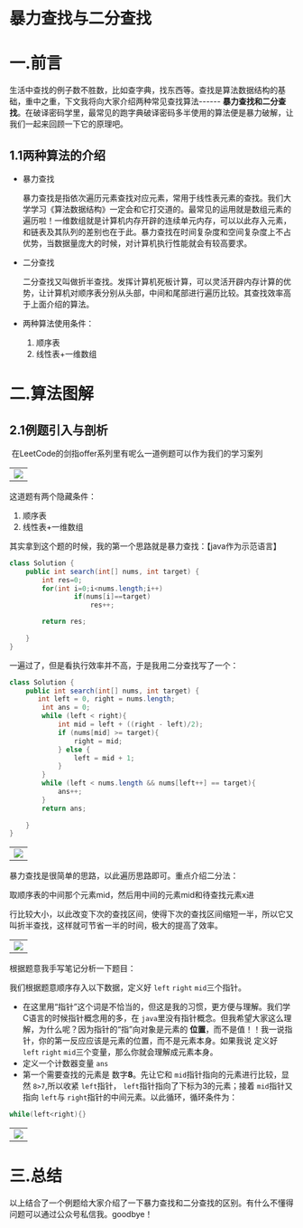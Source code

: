 # 暴力查找与二分查找

# 一.前言

​		生活中查找的例子数不胜数，比如查字典，找东西等。查找是算法数据结构的基础，重中之重，下文我将向大家介绍两种常见查找算法------ **暴力查找和二分查找**。在破译密码学里，最常见的跑字典破译密码多半使用的算法便是暴力破解，让我们一起来回顾一下它的原理吧。

## 1.1两种算法的介绍

- 暴力查找

  ​	暴力查找是指依次遍历元素查找对应元素，常用于线性表元素的查找。我们大学学习《算法数据结构》一定会和它打交道的。最常见的运用就是数组元素的遍历啦！一维数组就是计算机内存开辟的连续单元内存，可以以此存入元素，和链表及其队列的差别也在于此。暴力查找在时间复杂度和空间复杂度上不占优势，当数据量庞大的时候，对计算机执行性能就会有较高要求。

- 二分查找

  ​	二分查找又叫做折半查找。发挥计算机死板计算，可以灵活开辟内存计算的优势，让计算机对顺序表分别从头部，中间和尾部进行遍历比较。其查找效率高于上面介绍的算法。

- 两种算法使用条件：

  1. 顺序表
  2. 线性表+一维数组

# 二.算法图解

## 2.1例题引入与剖析

​		在LeetCode的剑指offer系列里有呢么一道例题可以作为我们的学习案列

|                                                              |
| ------------------------------------------------------------ |
| ![](https://cdn.jsdelivr.net/gh/JackieLing/mage1/img/20200823095555.png) |

这道题有两个隐藏条件：

1. 顺序表
2. 线性表+一维数组

其实拿到这个题的时候，我的第一个思路就是暴力查找：【java作为示范语言】

```java
class Solution {
    public int search(int[] nums, int target) {
        int res=0;
        for(int i=0;i<nums.length;i++)
                if(nums[i]==target)
                    res++;

        return res;
            
    }
}
```

一遍过了，但是看执行效率并不高，于是我用二分查找写了一个：

```java
class Solution {
    public int search(int[] nums, int target) {
       int left = 0, right = nums.length;
        int ans = 0;
        while (left < right){
            int mid = left + ((right - left)/2);
            if (nums[mid] >= target){
                right = mid;
            } else {
                left = mid + 1;
            }
        }
        while (left < nums.length && nums[left++] == target){
            ans++;
        }
        return ans;
            
    }
}
```



|                                                              |
| ------------------------------------------------------------ |
| ![](https://cdn.jsdelivr.net/gh/JackieLing/mage1/img/20200823163137.png) |

暴力查找是很简单的思路，以此遍历思路即可。重点介绍二分法：

取顺序表的中间那个元素mid，然后用中间的元素mid和待查找元素x进

行比较大小，以此改变下次的查找区间，使得下次的查找区间缩短一半，所以它又叫折半查找，这样就可节省一半的时间，极大的提高了效率。

|                                                              |
| ------------------------------------------------------------ |
| ![](https://cdn.jsdelivr.net/gh/JackieLing/mage1/img/20200823164219.png) |

根据题意我手写笔记分析一下题目：

我们根据题意顺序存入以下数据，定义好 `left` `right` `mid`三个指针。

- 在这里用“指针”这个词是不恰当的，但这是我的习惯，更方便与理解。我们学C语言的时候指针概念用的多，在 `java`里没有指针概念。但我希望大家这么理解，为什么呢？因为指针的“指”向对象是元素的 **位置**，而不是值！！我一说指针，你的第一反应应该是元素的位置，而不是元素本身。如果我说 定义好 `left` `right` `mid`三个变量，那么你就会理解成元素本身。
- 定义一个计数器变量 `ans`
- 第一个需要查找的元素是 数字**8**。先让它和 `mid`指针指向的元素进行比较，显然 `8>7`,所以收紧 `left`指针， `left`指针指向了下标为3的元素；接着 `mid`指针又指向 `left`与 `right`指针的中间元素。以此循环，循环条件为：

```java
while(left<right){}
```



|                                                              |
| ------------------------------------------------------------ |
| ![](https://cdn.jsdelivr.net/gh/JackieLing/mage1/img/20200823164405.PNG) |

# 三.总结

以上结合了一个例题给大家介绍了一下暴力查找和二分查找的区别。有什么不懂得问题可以通过公众号私信我。goodbye！